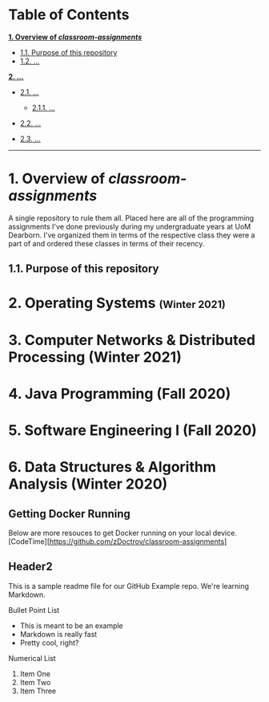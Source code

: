 # Table of Contents

**[1. Overview of *classroom-assignments*](#heading--1)**

  * [1.1. Purpose of this repository](#heading--1-1)
  * [1.2. ...](#heading--1-2)

**[2. ...](#heading--2)**

  * [2.1. ...](#heading--2-1)

      * [2.1.1. ...](#heading--2-1-1)

  * [2.2. ...](#heading--2-2)
  * [2.3. ...](#heading--2-3)

----

# 1. Overview of *classroom-assignments* <a name="heading--1"/>
A single repository to rule them all. Placed here are all of the programming assignments I've done previously during my undergraduate years at UoM Dearborn.
I've organized them in terms of the respective class they were a part of and ordered these classes in terms of their recency. 

## 1.1. Purpose of this repository <a name="heading--1-1"/>

# 2. Operating Systems <span style="font-size:15pt;">(Winter 2021)</span>

# 3. Computer Networks & Distributed Processing (Winter 2021)

# 4. Java Programming (Fall 2020)

# 5. Software Engineering I (Fall 2020)

# 6. Data Structures & Algorithm Analysis (Winter 2020)








## Getting Docker Running

Below are more resouces to get Docker running on your local device.
[CodeTime][https://github.com/zDoctrov/classroom-assignments]



<!-- Markdown Notes -->
## Header2

This is a sample readme file for our GitHub Example repo. We're learning Markdown.

Bullet Point List
* This is meant to be an example
* Markdown is really fast
* Pretty cool, right?

Numerical List
1. Item One
2. Item Two
3. Item Three

